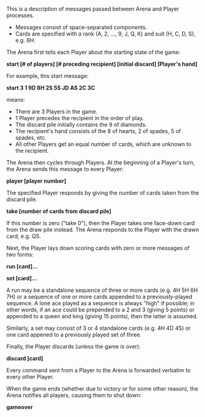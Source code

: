 This is a description of messages passed between Arena and Player processes.

* Messages consist of space-separated components.
* Cards are specified with a rank (A, 2, …, 9, J, Q, K) and suit (H, C, D, S), e.g. 8H.

The Arena first tells each Player about the starting state of the game:

**start [# of players] [# preceding recipient] [initial discard] [Player's hand]**

For example, this start message:

**start 3 1 9D 8H 2S 5S JD AS 2C 3C**

means:

* There are 3 Players in the game.
* 1 Player precedes the recipient in the order of play.
* The discard pile initially contains the 9 of diamonds.
* The recipient's hand consists of the 8 of hearts, 2 of spades, 5 of spades, etc.
* All other Players get an equal number of cards, which are unknown to the recipient.

The Arena then cycles through Players.  At the beginning of a Player's turn, the Arena sends
this message to every Player:

**player [player number]**

The specified Player responds by giving the number of cards taken from the discard pile.

**take [number of cards from discard pile]**

If this number is zero ("take 0"), then the Player takes one face-down card from the draw
pile instead.  The Arena responds to the Player with the drawn card, e.g. QS.

Next, the Player lays down scoring cards with zero or more messages of two forms:

**run [card]...**

**set [card]...**

A run may be a standalone sequence of three or more cards (e.g. 4H 5H 6H 7H) or a sequence
of one or more cards appended to a previously-played sequence.  A lone ace played as
a sequence is always "high" if possible; in other words, if an ace could be prepended
to a 2 and 3 (giving 5 points) or appended to a queen and king (giving 15 points),
then the latter is assumed.

Similarly, a set may consist of 3 or 4 standalone cards (e.g. 4H 4D 4S) or one
card appened to a previously played set of three.

Finally, the Player discards (unless the game is over):

**discard [card]**

Every command sent from a Player to the Arena is forwarded verbatim to every other Player.

When the game ends (whether due to victory or for some other reason), the Arena notifies
all players, causing them to shut down:

**gameover**